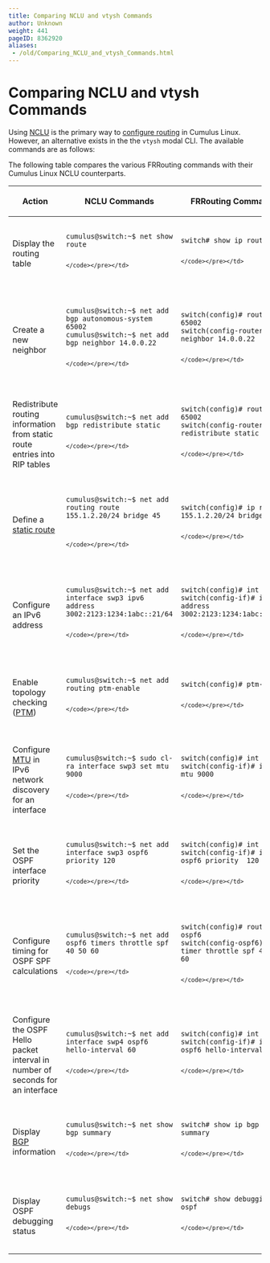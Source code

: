 ```yaml
---
title: Comparing NCLU and vtysh Commands
author: Unknown
weight: 441
pageID: 8362920
aliases:
 - /old/Comparing_NCLU_and_vtysh_Commands.html
---
```

# Comparing NCLU and vtysh Commands

Using [NCLU](/old/Network_Command_Line_Utility_-_NCLU.html) is the
primary way to [configure routing](/old/Configuring_FRRouting.html) in
Cumulus Linux. However, an alternative exists in the the `vtysh` modal
CLI. The available commands are as follows:

The following table compares the various FRRouting commands with their
Cumulus Linux NCLU counterparts.

<table>
<colgroup>
<col style="width: 33%" />
<col style="width: 33%" />
<col style="width: 33%" />
</colgroup>
<thead>
<tr class="header">
<th><p>Action</p></th>
<th><p>NCLU Commands</p></th>
<th><p>FRRouting Commands</p></th>
</tr>
</thead>
<tbody>
<tr class="odd">
<td><p>Display the routing table</p></td>
<td><pre><code>                   
cumulus@switch:~$ net show route
   
    </code></pre></td>
<td><pre><code>                   
switch# show ip route
   
    </code></pre></td>
</tr>
<tr class="even">
<td><p>Create a new neighbor</p></td>
<td><pre><code>                   
cumulus@switch:~$ net add bgp autonomous-system 65002
cumulus@switch:~$ net add bgp neighbor 14.0.0.22
   
    </code></pre></td>
<td><pre><code>                   
switch(config)# router bgp 65002
switch(config-router)# neighbor 14.0.0.22
   
    </code></pre></td>
</tr>
<tr class="odd">
<td><p>Redistribute routing information from static route entries into RIP tables</p></td>
<td><pre><code>                   
cumulus@switch:~$ net add bgp redistribute static
   
    </code></pre></td>
<td><pre><code>                   
switch(config)# router bgp 65002
switch(config-router)# redistribute static
   
    </code></pre></td>
</tr>
<tr class="even">
<td><p>Define a <a href="/old/Routing.html">static route</a></p></td>
<td><pre><code>                   
cumulus@switch:~$ net add routing route 155.1.2.20/24 bridge 45
 
   
    </code></pre></td>
<td><pre><code>                   
switch(config)# ip route 155.1.2.20/24 bridge 45
   
    </code></pre></td>
</tr>
<tr class="odd">
<td><p>Configure an IPv6 address</p></td>
<td><pre><code>                   
cumulus@switch:~$ net add interface swp3 ipv6 address 3002:2123:1234:1abc::21/64
   
    </code></pre></td>
<td><pre><code>                   
switch(config)# int swp3
switch(config-if)# ipv6 address 3002:2123:1234:1abc::21/64
   
    </code></pre></td>
</tr>
<tr class="even">
<td><p>Enable topology checking (<a href="/old/Prescriptive_Topology_Manager_-_PTM.html">PTM</a>)</p></td>
<td><pre><code>                   
cumulus@switch:~$ net add routing ptm-enable
   
    </code></pre></td>
<td><pre><code>                   
switch(config)# ptm-enable
   
    </code></pre></td>
</tr>
<tr class="odd">
<td><p>Configure <a href="/old/Switch_Port_Attributes.html#src-8363026_SwitchPortAttributes-mtu">MTU</a> in IPv6 network discovery for an interface</p></td>
<td><pre><code>                   
cumulus@switch:~$ sudo cl-ra interface swp3 set mtu 9000
   
    </code></pre></td>
<td><pre><code>                   
switch(config)# int swp3
switch(config-if)# ipv6 nd mtu 9000
   
    </code></pre></td>
</tr>
<tr class="even">
<td><p>Set the OSPF interface priority</p></td>
<td><pre><code>                   
cumulus@switch:~$ net add interface swp3 ospf6 priority 120
   
    </code></pre></td>
<td><pre><code>                   
switch(config)# int swp3
switch(config-if)# ip ospf6 priority  120
   
    </code></pre></td>
</tr>
<tr class="odd">
<td><p>Configure timing for OSPF SPF calculations</p></td>
<td><pre><code>                   
cumulus@switch:~$ net add ospf6 timers throttle spf 40 50 60
   
    </code></pre></td>
<td><pre><code>                   
switch(config)# router ospf6
switch(config-ospf6)# timer throttle spf 40 50 60
   
    </code></pre></td>
</tr>
<tr class="even">
<td><p>Configure the OSPF Hello packet interval in number of seconds for an interface</p></td>
<td><pre><code>                   
cumulus@switch:~$ net add interface swp4 ospf6 hello-interval 60
   
    </code></pre></td>
<td><pre><code>                   
switch(config)# int swp4
switch(config-if)# ipv6 ospf6 hello-interval  60 
   
    </code></pre></td>
</tr>
<tr class="odd">
<td><p>Display <a href="/old/Border_Gateway_Protocol_-_BGP.html">BGP</a> information</p></td>
<td><pre><code>                   
cumulus@switch:~$ net show bgp summary
   
    </code></pre></td>
<td><pre><code>                   
switch# show ip bgp summary
   
    </code></pre></td>
</tr>
<tr class="even">
<td><p>Display OSPF debugging status</p></td>
<td><pre><code>                   
cumulus@switch:~$ net show debugs
   
    </code></pre></td>
<td><pre><code>                   
switch# show debugging ospf
   
    </code></pre></td>
</tr>
</tbody>
</table>
